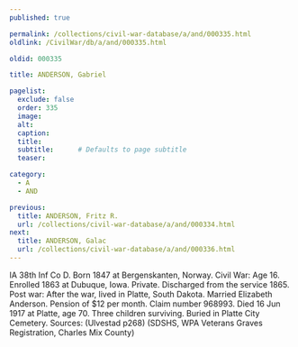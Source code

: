 ```yaml
---
published: true

permalink: /collections/civil-war-database/a/and/000335.html
oldlink: /CivilWar/db/a/and/000335.html

oldid: 000335

title: ANDERSON, Gabriel

pagelist:
  exclude: false
  order: 335
  image: 
  alt:
  caption:
  title:
  subtitle:      # Defaults to page subtitle
  teaser:

category: 
  - A 
  - AND

previous:
  title: ANDERSON, Fritz R.
  url: /collections/civil-war-database/a/and/000334.html  
next:
  title: ANDERSON, Galac
  url: /collections/civil-war-database/a/and/000336.html   
---
```

IA 38th Inf Co D. Born 1847 at Bergenskanten, Norway. Civil War: Age 16. Enrolled 1863 at Dubuque, Iowa. Private. Discharged from the service 1865. Post war: After the war, lived in Platte, South Dakota. Married Elizabeth Anderson. Pension of $12 per month. Claim number 968993. Died 16 Jun 1917 at Platte, age 70. Three children surviving. Buried in Platte City Cemetery. Sources: (Ulvestad p268) (SDSHS, WPA Veterans Graves Registration, Charles Mix County)